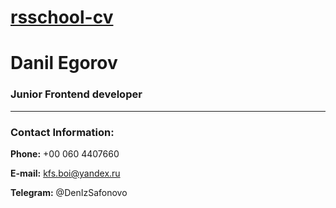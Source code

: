 # [rsschool-cv](https://honeysafonovets.github.io/rsschool-cv/cv)

# Danil Egorov
### Junior Frontend developer
---
### Contact Information:

__Phone:__ +00 060 4407660

__E-mail:__ kfs.boi@yandex.ru

__Telegram:__ @DenIzSafonovo
